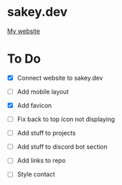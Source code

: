 # sakey.dev
<a href="https://sakey.dev">My website</a>

# To Do
- [x] Connect website to sakey.dev
- [ ] Add mobile layout
- [x] Add favicon
- [ ] Fix back to top icon not displaying
- [ ] Add stuff to projects
- [ ] Add stuff to discord bot section
- [ ] Add links to repo
- [ ] Style contact

